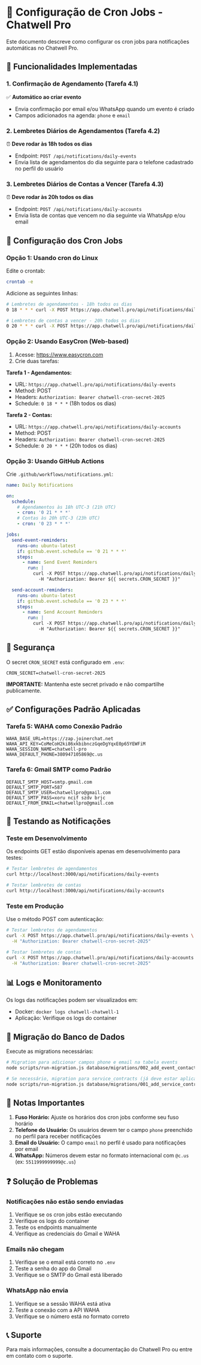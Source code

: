 # 📅 Configuração de Cron Jobs - Chatwell Pro

Este documento descreve como configurar os cron jobs para notificações automáticas no Chatwell Pro.

## 🎯 Funcionalidades Implementadas

### 1. Confirmação de Agendamento (Tarefa 4.1)
✅ **Automático ao criar evento**
- Envia confirmação por email e/ou WhatsApp quando um evento é criado
- Campos adicionados na agenda: `phone` e `email`

### 2. Lembretes Diários de Agendamentos (Tarefa 4.2)
⏰ **Deve rodar às 18h todos os dias**
- Endpoint: `POST /api/notifications/daily-events`
- Envia lista de agendamentos do dia seguinte para o telefone cadastrado no perfil do usuário

### 3. Lembretes Diários de Contas a Vencer (Tarefa 4.3)
⏰ **Deve rodar às 20h todos os dias**
- Endpoint: `POST /api/notifications/daily-accounts`
- Envia lista de contas que vencem no dia seguinte via WhatsApp e/ou email

## 🔧 Configuração dos Cron Jobs

### Opção 1: Usando cron do Linux

Edite o crontab:
```bash
crontab -e
```

Adicione as seguintes linhas:

```bash
# Lembretes de agendamentos - 18h todos os dias
0 18 * * * curl -X POST https://app.chatwell.pro/api/notifications/daily-events -H "Authorization: Bearer chatwell-cron-secret-2025"

# Lembretes de contas a vencer - 20h todos os dias
0 20 * * * curl -X POST https://app.chatwell.pro/api/notifications/daily-accounts -H "Authorization: Bearer chatwell-cron-secret-2025"
```

### Opção 2: Usando EasyCron (Web-based)

1. Acesse: https://www.easycron.com
2. Crie duas tarefas:

**Tarefa 1 - Agendamentos:**
- URL: `https://app.chatwell.pro/api/notifications/daily-events`
- Method: POST
- Headers: `Authorization: Bearer chatwell-cron-secret-2025`
- Schedule: `0 18 * * *` (18h todos os dias)

**Tarefa 2 - Contas:**
- URL: `https://app.chatwell.pro/api/notifications/daily-accounts`
- Method: POST
- Headers: `Authorization: Bearer chatwell-cron-secret-2025`
- Schedule: `0 20 * * *` (20h todos os dias)

### Opção 3: Usando GitHub Actions

Crie `.github/workflows/notifications.yml`:

```yaml
name: Daily Notifications

on:
  schedule:
    # Agendamentos às 18h UTC-3 (21h UTC)
    - cron: '0 21 * * *'
    # Contas às 20h UTC-3 (23h UTC)
    - cron: '0 23 * * *'

jobs:
  send-event-reminders:
    runs-on: ubuntu-latest
    if: github.event.schedule == '0 21 * * *'
    steps:
      - name: Send Event Reminders
        run: |
          curl -X POST https://app.chatwell.pro/api/notifications/daily-events \
            -H "Authorization: Bearer ${{ secrets.CRON_SECRET }}"

  send-account-reminders:
    runs-on: ubuntu-latest
    if: github.event.schedule == '0 23 * * *'
    steps:
      - name: Send Account Reminders
        run: |
          curl -X POST https://app.chatwell.pro/api/notifications/daily-accounts \
            -H "Authorization: Bearer ${{ secrets.CRON_SECRET }}"
```

## 🔐 Segurança

O secret `CRON_SECRET` está configurado em `.env`:
```
CRON_SECRET=chatwell-cron-secret-2025
```

**IMPORTANTE:** Mantenha este secret privado e não compartilhe publicamente.

## ✅ Configurações Padrão Aplicadas

### Tarefa 5: WAHA como Conexão Padrão
```env
WAHA_BASE_URL=https://zap.joinerchat.net
WAHA_API_KEY=CoMeCoH2ki86xkbibnczGqeDgYqxE0p65YEWFiM
WAHA_SESSION_NAME=chatwell-pro
WAHA_DEFAULT_PHONE=380947105869@c.us
```

### Tarefa 6: Gmail SMTP como Padrão
```env
DEFAULT_SMTP_HOST=smtp.gmail.com
DEFAULT_SMTP_PORT=587
DEFAULT_SMTP_USER=chatwellpro@gmail.com
DEFAULT_SMTP_PASS=xoru ncif szdv brjc
DEFAULT_FROM_EMAIL=chatwellpro@gmail.com
```

## 🧪 Testando as Notificações

### Teste em Desenvolvimento

Os endpoints GET estão disponíveis apenas em desenvolvimento para testes:

```bash
# Testar lembretes de agendamentos
curl http://localhost:3000/api/notifications/daily-events

# Testar lembretes de contas
curl http://localhost:3000/api/notifications/daily-accounts
```

### Teste em Produção

Use o método POST com autenticação:

```bash
# Testar lembretes de agendamentos
curl -X POST https://app.chatwell.pro/api/notifications/daily-events \
  -H "Authorization: Bearer chatwell-cron-secret-2025"

# Testar lembretes de contas
curl -X POST https://app.chatwell.pro/api/notifications/daily-accounts \
  -H "Authorization: Bearer chatwell-cron-secret-2025"
```

## 📊 Logs e Monitoramento

Os logs das notificações podem ser visualizados em:
- Docker: `docker logs chatwell-chatwell-1`
- Aplicação: Verifique os logs do container

## 🔄 Migração do Banco de Dados

Execute as migrations necessárias:

```bash
# Migration para adicionar campos phone e email na tabela events
node scripts/run-migration.js database/migrations/002_add_event_contact_fields.sql

# Se necessário, migration para service_contracts (já deve estar aplicada)
node scripts/run-migration.js database/migrations/001_add_service_contracts.sql
```

## 📝 Notas Importantes

1. **Fuso Horário:** Ajuste os horários dos cron jobs conforme seu fuso horário
2. **Telefone do Usuário:** Os usuários devem ter o campo `phone` preenchido no perfil para receber notificações
3. **Email do Usuário:** O campo `email` no perfil é usado para notificações por email
4. **WhatsApp:** Números devem estar no formato internacional com `@c.us` (ex: `5511999999999@c.us`)

## ❓ Solução de Problemas

### Notificações não estão sendo enviadas

1. Verifique se os cron jobs estão executando
2. Verifique os logs do container
3. Teste os endpoints manualmente
4. Verifique as credenciais do Gmail e WAHA

### Emails não chegam

1. Verifique se o email está correto no `.env`
2. Teste a senha do app do Gmail
3. Verifique se o SMTP do Gmail está liberado

### WhatsApp não envia

1. Verifique se a sessão WAHA está ativa
2. Teste a conexão com a API WAHA
3. Verifique se o número está no formato correto

## 📞 Suporte

Para mais informações, consulte a documentação do Chatwell Pro ou entre em contato com o suporte.
